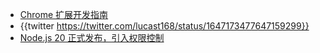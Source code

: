 - [Chrome 扩展开发指南](https://juejin.cn/post/7223315092858224695)
- {{twitter https://twitter.com/lucast168/status/1647173477647159299}}
- [Node.js 20 正式发布，引入权限控制](https://www.oschina.net/news/237456/nodejs-20-0-0)